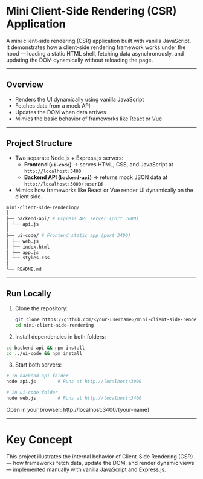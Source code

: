 # Mini Client-Side Rendering (CSR) Application

A mini client-side rendering (CSR) application built with vanilla JavaScript.  
It demonstrates how a client-side rendering framework works under the hood — loading a static HTML shell, fetching data asynchronously, and updating the DOM dynamically without reloading the page.

---

## Overview
- Renders the UI dynamically using vanilla JavaScript  
- Fetches data from a mock API  
- Updates the DOM when data arrives  
- Mimics the basic behavior of frameworks like React or Vue

---

## Project Structure
- Two separate Node.js + Express.js servers:
  - **Frontend (`ui-code`)** → serves HTML, CSS, and JavaScript at `http://localhost:3400`
  - **Backend API (`backend-api`)** → returns mock JSON data at `http://localhost:3000/:userId`
- Mimics how frameworks like React or Vue render UI dynamically on the client side.

```bash
mini-client-side-rendering/
│
├── backend-api/ # Express API server (port 3000)
│ └── api.js
│
├── ui-code/ # Frontend static app (port 3400)
│ ├── web.js
│ ├── index.html
│ ├── app.js
│ └── styles.css
│
└── README.md
```

---
## Run Locally

1. Clone the repository:
   ```bash
   git clone https://github.com/<your-username>/mini-client-side-rendering.git
   cd mini-client-side-rendering
2. Install dependencies in both folders:
```bash
cd backend-api && npm install
cd ../ui-code && npm install
```
3. Start both servers:
```bash
# In backend-api folder
node api.js        # Runs at http://localhost:3000

# In ui-code folder
node web.js        # Runs at http://localhost:3400
```

Open in your browser:
http://localhost:3400/{your-name}

---

# Key Concept
This project illustrates the internal behavior of Client-Side Rendering (CSR) — how frameworks fetch data, update the DOM, and render dynamic views — implemented manually with vanilla JavaScript and Express.js.